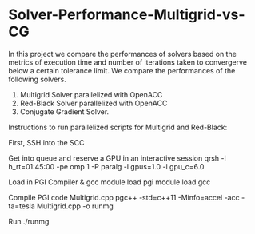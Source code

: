 # Solver-Performance-Multigrid-vs-CG



In this project we compare the performances of solvers based on the metrics of execution time and number of iterations taken to convergerve below a certain tolerance limit.
We compare the performances of the following solvers.
1) Multigrid Solver parallelized with OpenACC
2) Red-Black Solver parallelized with OpenACC
3) Conjugate Gradient Solver. 




Instructions to run parallelized scripts for Multigrid and Red-Black:

First, SSH into the SCC

Get into queue and reserve a GPU in an interactive session
qrsh -l h_rt=01:45:00 -pe omp 1 -P paralg -l gpus=1.0 -l gpu_c=6.0


Load in PGI Compiler & gcc
module load pgi
module load gcc

Compile PGI code Multigrid.cpp
pgc++ -std=c++11 -Minfo=accel -acc -ta=tesla Multigrid.cpp -o runmg

Run
./runmg





